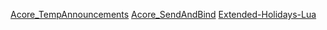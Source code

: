 
[Acore_TempAnnouncements](https://github.com/WoTLKAcoreDevelopment/Acore_TempAnnouncements)
[Acore_SendAndBind](https://github.com/WoTLKAcoreDevelopment/Acore_SendAndBind)
[Extended-Holidays-Lua](https://github.com/WoTLKAcoreDevelopment/Extended-Holidays-Lua)
